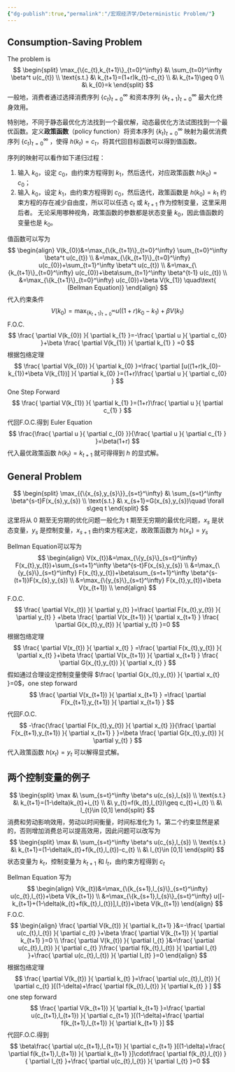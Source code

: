 ```yaml
---
{"dg-publish":true,"permalink":"/宏观经济学/Deterministic Problem/"}
---
```


## Consumption-Saving Problem

The problem is
$$
\begin{split}
\max_{\{c_{t},k_{t+1}\}_{t=0}^\infty} &\ \sum_{t=0}^\infty \beta^t u(c_{t}) \\
\text{s.t.} &\ k_{t+1}=(1+r)k_{t}-c_{t} \\
&\ k_{t+1}\geq 0 \\
&\ k_{0}=k
\end{split}
$$
一般地，消费者通过选择消费序列 $\{c_{t}\}_{t=0}^\infty$ 和资本序列 $\{k_{t+1}\}_{t=0}^\infty$ 最大化终身效用。

特别地，不同于静态最优化方法找到一个最优解，动态最优化方法试图找到一个最优函数。定义**政策函数**（policy function）将资本序列 $\{k_{t}\}_{t=0}^\infty$ 映射为最优消费序列 $\{c_{t}\}_{t=0}^\infty$ ，使得 $h(k_{t})=c_{t}$，将其代回目标函数可以得到值函数。

序列的映射可以看作如下递归过程：
1. 输入 $k_{0}$，设定 $c_{0}$，由约束方程得到 $k_{1}$，然后迭代，对应政策函数 $h(k_{0})=c_{0}$；
2. 输入 $k_{0}$，设定 $k_{1}$，由约束方程得到 $c_{0}$，然后迭代，政策函数是 $h(k_{0})=k_{1}$
约束方程的存在减少自由度，所以可以任选 $c_{t}$ 或 $k_{t+1}$ 作为控制变量，这里采用后者。
无论采用哪种视角，政策函数的参数都是状态变量 $k_{0}$，因此值函数的变量也是 $k_{0}$。

值函数可以写为
$$
\begin{align}
V(k_{0})&=\max_{\{k_{t+1}\}_{t=0}^\infty} \sum_{t=0}^\infty \beta^t u(c_{t}) \\
&=\max_{\{k_{t+1}\}_{t=0}^\infty} u(c_{0})+\sum_{t=1}^\infty \beta^t u(c_{t}) \\
&=\max_{\{k_{t+1}\}_{t=0}^\infty} u(c_{0})+\beta\sum_{t=1}^\infty \beta^{t-1} u(c_{t}) \\
&=\max_{\{k_{t+1}\}_{t=0}^\infty} u(c_{0})+\beta V(k_{1}) \quad\text{ (Bellman Equation)}
\end{align}
$$
代入约束条件
$$
V(k_{0})=\max_{\{k_{t+1}\}_{t=0}^\infty} u((1+r)k_{0}-k_{1})+\beta V(k_{1})
$$
F.O.C.
$$
\frac{ \partial V(k_{0}) }{ \partial k_{1} }=-\frac{ \partial u }{ \partial c_{0} }+\beta \frac{ \partial V(k_{1}) }{ \partial k_{1} } =0
$$
根据包络定理
$$
\frac{ \partial V(k_{0}) }{ \partial k_{0} }=\frac{ \partial [u((1+r)k_{0}-k_{1})+\beta V(k_{1})] }{ \partial k_{0} }=(1+r)\frac{ \partial u }{ \partial c_{0} } 
$$
One Step Forward
$$
\frac{ \partial V(k_{1}) }{ \partial k_{1} }=(1+r)\frac{ \partial u }{ \partial c_{1} }
$$
代回F.O.C.得到 Euler Equation
$$
\frac{\frac{ \partial u }{ \partial c_{0} }}{\frac{ \partial u }{ \partial c_{1} } }=\beta(1+r) 
$$
代入最优政策函数 $h(k_{t})=k_{t+1}$ 就可得得到 $h$ 的显式解。


## General Problem

$$
\begin{split}
\max_{{\{x_{s},y_{s}\}}_{s=t}^\infty} &\ \sum_{s=t}^\infty \beta^{s-t}F(x_{s},y_{s}) \\
\text{s.t.} &\ x_{s+1}=G(x_{s},y_{s})\quad \forall s\geq t 
\end{split}
$$
这里将从 0 期至无穷期的优化问题一般化为 t 期至无穷期的最优化问题，$x_{s}$ 是状态变量，$y_{s}$ 是控制变量，$x_{s+1}$ 由约束方程决定，故政策函数为 $h(x_{s})=y_{s}$

Bellman Equation可以写为
$$
\begin{align}
V(x_{t})&=\max_{\{y_{s}\}_{s=t}^\infty} F(x_{t},y_{t})+\sum_{s=t+1}^\infty \beta^{s-t}F(x_{s},y_{s}) \\
&=\max_{\{y_{s}\}_{s=t}^\infty} F(x_{t},y_{t})+\beta\sum_{s=t+1}^\infty \beta^{s-(t+1)}F(x_{s},y_{s}) \\
&=\max_{\{y_{s}\}_{s=t}^\infty} F(x_{t},y_{t})+\beta V(x_{t+1}) \\
\end{align}
$$
F.O.C.
$$
\frac{ \partial V(x_{t}) }{ \partial y_{t} }=\frac{ \partial F(x_{t},y_{t}) }{ \partial y_{t} } +\beta \frac{ \partial V(x_{t+1}) }{ \partial x_{t+1} } \frac{ \partial G(x_{t},y_{t}) }{ \partial y_{t} }=0
$$
根据包络定理
$$
\frac{ \partial V(x_{t}) }{ \partial x_{t} } =\frac{ \partial F(x_{t},y_{t}) }{ \partial x_{t} }+\beta \frac{ \partial V(x_{t+1}) }{ \partial x_{t+1} } \frac{ \partial G(x_{t},y_{t}) }{ \partial x_{t} } 
$$
假如通过合理设定控制变量使得 $\frac{ \partial G(x_{t},y_{t}) }{ \partial x_{t} }=0$，one step forward
$$
\frac{ \partial V(x_{t+1}) }{ \partial x_{t+1} } =\frac{ \partial F(x_{t+1},y_{t+1}) }{ \partial x_{t+1} } 
$$
代回F.O.C.
$$
-\frac{\frac{ \partial F(x_{t},y_{t}) }{ \partial x_{t} }}{\frac{ \partial F(x_{t+1},y_{t+1}) }{ \partial x_{t+1} } }=\beta \frac{ \partial G(x_{t},y_{t}) }{ \partial y_{t} } 
$$
代入政策函数 $h(x_{t})=y_{t}$ 可以解得显式解。

## 两个控制变量的例子

$$
\begin{split}
\max &\ \sum_{s=t}^\infty \beta^s u(c_{s},l_{s}) \\
\text{s.t.} &\ k_{t+1}=(1-\delta)k_{t}+i_{t} \\
&\ y_{t}=f(k_{t},l_{t})\geq c_{t}+i_{t} \\
&\ l_{t}\in [0,1]
\end{split}
$$
消费和劳动影响效用，劳动以时间衡量，时间标准化为 1，第二个约束显然是紧的，否则增加消费总可以提高效用，因此问题可以改写为
$$
\begin{split}
\max &\ \sum_{s=t}^\infty \beta^s u(c_{s},l_{s}) \\
\text{s.t.} &\ k_{t+1}=(1-\delta)k_{t}+f(k_{t},l_{t})-c_{t} \\
&\ l_{t}\in [0,1]
\end{split}
$$
状态变量为 $k_{t}$，控制变量为 $k_{t+1}$ 和 $l_{t}$，由约束方程得到 $c_{t}$

Bellman Equation 写为
$$
\begin{align}
V(k_{t})&=\max_{\{k_{s+1},l_{s}\}_{s=t}^\infty} u(c_{t},l_{t})+\beta V(k_{t+1}) \\
&=\max_{\{k_{s+1},l_{s}\}_{s=t}^\infty} u([-k_{t+1}+(1-\delta)k_{t}+f(k_{t},l_{t})],l_{t})+\beta V(k_{t+1}) 
\end{align}
$$
F.O.C.
$$
\begin{align}
\frac{ \partial V(k_{t}) }{ \partial k_{t+1} }&=-\frac{ \partial u(c_{t},l_{t}) }{ \partial c_{t} }+\beta \frac{ \partial V(k_{t+1}) }{ \partial k_{t+1} }=0  \\
\frac{ \partial V(k_{t}) }{ \partial l_{t} }&=\frac{ \partial u(c_{t},l_{t}) }{ \partial c_{t} }\frac{ \partial f(k_{t},l_{t}) }{ \partial l_{t} }+\frac{ \partial u(c_{t},l_{t}) }{ \partial l_{t} }=0
\end{align}
$$
根据包络定理
$$
\frac{ \partial V(k_{t}) }{ \partial k_{t} }=\frac{ \partial u(c_{t},l_{t}) }{ \partial c_{t} }[(1-\delta)+\frac{ \partial f(k_{t},l_{t}) }{ \partial k_{t} } ]
$$
one step forward
$$
\frac{ \partial V(k_{t+1}) }{ \partial k_{t+1} }=\frac{ \partial u(c_{t+1},l_{t+1}) }{ \partial c_{t+1} }[(1-\delta)+\frac{ \partial f(k_{t+1},l_{t+1}) }{ \partial k_{t+1} }]
$$
代回F.O.C.得到
$$
\beta\frac{ \partial u(c_{t+1},l_{t+1}) }{ \partial c_{t+1} }[(1-\delta)+\frac{ \partial f(k_{t+1},l_{t+1}) }{ \partial k_{t+1} }]\cdot\frac{ \partial f(k_{t},l_{t}) }{ \partial l_{t} }+\frac{ \partial u(c_{t},l_{t}) }{ \partial l_{t} }=0
$$
